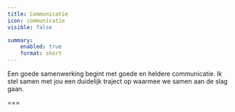 ```yaml
---
title: Communicatie
icon: communicatie
visible: false

summary:
    enabled: true
    format: short
---
```


Een goede samenwerking begint met goede en heldere communicatie. Ik stel samen met jou een duidelijk traject op waarmee we samen aan de slag gaan.

===
